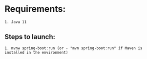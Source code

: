 # Requirements:

```
1. Java 11
```

## Steps to launch:

```
1. mvnw spring-boot:run (or - "mvn spring-boot:run" if Maven is installed in the environment)
```
